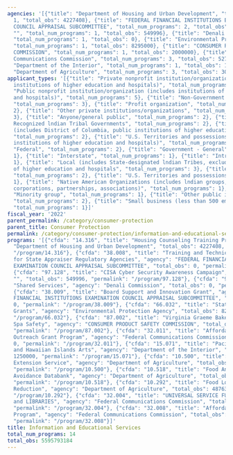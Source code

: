```yaml
---
agencies: '[{"title": "Department of Housing and Urban Development", "total_num_programs":
  1, "total_obs": 4227408}, {"title": "FEDERAL FINANCIAL INSTITUTIONS EXAMINATION
  COUNCIL APPRAISAL SUBCOMMITTEE", "total_num_programs": 2, "total_obs": 0}, {"title":
  "", "total_num_programs": 1, "total_obs": 549996}, {"title": "Denali Commission",
  "total_num_programs": 1, "total_obs": 0}, {"title": "Environmental Protection Agency",
  "total_num_programs": 1, "total_obs": 8295000}, {"title": "CONSUMER PRODUCT SAFETY
  COMMISSION", "total_num_programs": 1, "total_obs": 2000000}, {"title": "Federal
  Communications Commission", "total_num_programs": 3, "total_obs": 5273500000}, {"title":
  "Department of the Interior", "total_num_programs": 1, "total_obs": 1250000}, {"title":
  "Department of Agriculture", "total_num_programs": 3, "total_obs": 305970780}]'
applicant_types: '[{"title": "Private nonprofit institution/organization (includes
  institutions of higher education and hospitals)", "total_num_programs": 5}, {"title":
  "Public nonprofit institution/organization (includes institutions of higher education
  and hospitals)", "total_num_programs": 5}, {"title": "Non-Government - General",
  "total_num_programs": 3}, {"title": "Profit organization", "total_num_programs":
  2}, {"title": "Other private institutions/organizations", "total_num_programs":
  3}, {"title": "Anyone/general public", "total_num_programs": 2}, {"title": "Federally
  Recognized lndian Tribal Governments", "total_num_programs": 2}, {"title": "State
  (includes District of Columbia, public institutions of higher education and hospitals)",
  "total_num_programs": 2}, {"title": "U.S. Territories and possessions (includes
  institutions of higher education and hospitals)", "total_num_programs": 3}, {"title":
  "Federal", "total_num_programs": 2}, {"title": "Government - General", "total_num_programs":
  1}, {"title": "Interstate", "total_num_programs": 1}, {"title": "Intrastate", "total_num_programs":
  1}, {"title": "Local (includes State-designated lndian Tribes, excludes institutions
  of higher education and hospitals", "total_num_programs": 3}, {"title": "State",
  "total_num_programs": 2}, {"title": "U.S. Territories and possessions", "total_num_programs":
  1}, {"title": "Native American Organizations (includes lndian groups, cooperatives,
  corporations, partnerships, associations)", "total_num_programs": 1}, {"title":
  "Minority group", "total_num_programs": 1}, {"title": "Other public institution/organization",
  "total_num_programs": 2}, {"title": "Small business (less than 500 employees)",
  "total_num_programs": 1}]'
fiscal_year: '2022'
parent_permalink: /category/consumer-protection
parent_title: Consumer Protection
permalink: /category/consumer-protection/information-and-educational-services
programs: '[{"cfda": "14.316", "title": "Housing Counseling Training Program", "agency":
  "Department of Housing and Urban Development", "total_obs": 4227408, "permalink":
  "/program/14.316"}, {"cfda": "38.008", "title": "Training and Technical Assistance
  for State Appraiser Regulatory Agencies", "agency": "FEDERAL FINANCIAL INSTITUTIONS
  EXAMINATION COUNCIL APPRAISAL SUBCOMMITTEE", "total_obs": 0, "permalink": "/program/38.008"},
  {"cfda": "97.128", "title": "CISA Cyber Security Awareness Campaign", "agency":
  "", "total_obs": 549996, "permalink": "/program/97.128"}, {"cfda": "90.199", "title":
  "Shared Services", "agency": "Denali Commission", "total_obs": 0, "permalink": "/program/90.199"},
  {"cfda": "38.009", "title": "Board Support and Innovation Grant", "agency": "FEDERAL
  FINANCIAL INSTITUTIONS EXAMINATION COUNCIL APPRAISAL SUBCOMMITTEE", "total_obs":
  0, "permalink": "/program/38.009"}, {"cfda": "66.032", "title": "State Indoor Radon
  Grants", "agency": "Environmental Protection Agency", "total_obs": 8295000, "permalink":
  "/program/66.032"}, {"cfda": "87.002", "title": "Virginia Graeme Baker Pool and
  Spa Safety", "agency": "CONSUMER PRODUCT SAFETY COMMISSION", "total_obs": 2000000,
  "permalink": "/program/87.002"}, {"cfda": "32.011", "title": "Affordable Connectivity
  Outreach Grant Program", "agency": "Federal Communications Commission", "total_obs":
  0, "permalink": "/program/32.011"}, {"cfda": "15.071", "title": "Pacific Northwest
  and Hawaiian Islands Arts", "agency": "Department of the Interior", "total_obs":
  1250000, "permalink": "/program/15.071"}, {"cfda": "10.500", "title": "Cooperative
  Extension Service", "agency": "Department of Agriculture", "total_obs": 303422017,
  "permalink": "/program/10.500"}, {"cfda": "10.518", "title": "Food Animal Residue
  Avoidance Databank", "agency": "Department of Agriculture", "total_obs": 2500000,
  "permalink": "/program/10.518"}, {"cfda": "10.292", "title": "Food Loss and Waste
  Reduction", "agency": "Department of Agriculture", "total_obs": 48763, "permalink":
  "/program/10.292"}, {"cfda": "32.004", "title": "UNIVERSAL SERVICE FUND - SCHOOLS
  and LIBRARIES", "agency": "Federal Communications Commission", "total_obs": 3224900000,
  "permalink": "/program/32.004"}, {"cfda": "32.008", "title": "Affordable Connectivity
  Program", "agency": "Federal Communications Commission", "total_obs": 2048600000,
  "permalink": "/program/32.008"}]'
title: Information and Educational Services
total_num_programs: 14
total_obs: 5595793184
---
```

